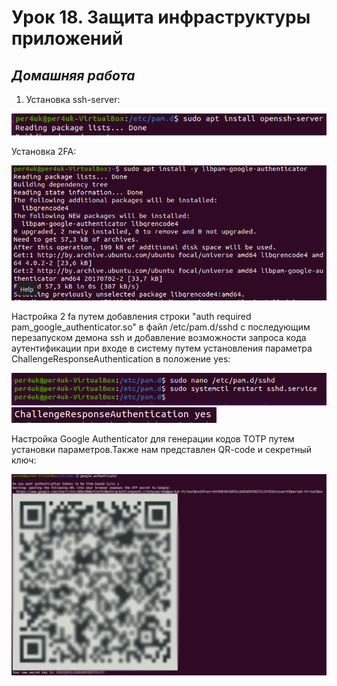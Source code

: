 # Урок 18. Защита инфраструктуры приложений  

 ## ***Домашняя работа*** ##  
1) Установка ssh-server:  
  
![install_ssh_s](images/install_ssh_s.png)  

Установка 2FA:

![2FA](images/2fa.png)  
  
Настройка 2 fa путем добавления строки "auth required pam_google_authenticator.so" в файл /etc/pam.d/sshd c последующим перезапуском демона ssh и добавление возможности запроса кода аутентификации при входе в систему путем установления параметра ChallengeResponseAuthentication в положение yes:

![restart](images/restart.png)  
![settings](images/settings.png)  
  
Настройка Google Authenticator для генерации кодов TOTP путем установки параметров.Также нам представлен QR-code и секретный ключ:  

![google](images/google.png)  




  


